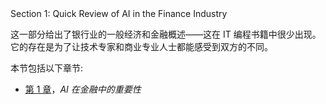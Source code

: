 <title>Section 1: Quick Review of AI in the Finance Industry</title>  Section 1: Quick Review of AI in the Finance Industry

这一部分给出了银行业的一般经济和金融概述——这在 IT 编程书籍中很少出现。它的存在是为了让技术专家和商业专业人士都能感受到双方的不同。

本节包括以下章节:

*   [第 1 章](1464aff7-9b01-4476-bce9-7da307ef0211.xhtml)，*AI 在金融中的重要性*